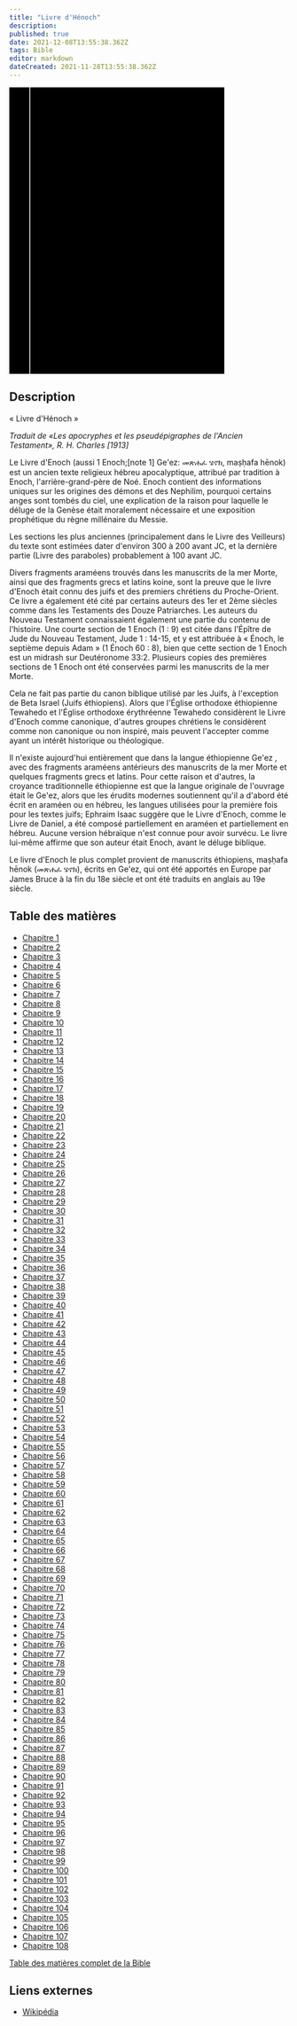 ```yaml
---
title: "Livre d'Hénoch"
description: 
published: true
date: 2021-12-08T13:55:38.362Z
tags: Bible
editor: markdown
dateCreated: 2021-11-28T13:55:38.362Z
---
```



<div class="urantiapedia-book-front urantiapedia-book-apocrypha">
<svg xmlns="http://www.w3.org/2000/svg"
	width="102.6mm" height="136.8mm"
	viewBox="0 0 102.6 136.8" version="1.1">
	<g transform="translate(-7,-5)">
		<rect width="9.6" height="136.8" x="7" y="5" />
		<rect width="96.9" height="136.8" x="17" y="5" />
		<text style="font-size:5px" x="61" y="22">APOCRYPHES</text>
		<text style="font-size:4px" x="61" y="125">Oxford: University Press, 1913</text>
		<text style="font-size:4px" x="61" y="130">R. H. Charles</text>
		<text style="font-size:3px" x="61" y="135">Les apocryphes et les pseudépigraphes de l'Ancien Testament</text>
		<text style="font-size:9px" x="61" y="60">Livre d'Hénoch</text>
	</g>
</svg>
</div>

## Description

« Livre d'Hénoch »

_Traduit de «Les apocryphes et les pseudépigraphes de l'Ancien Testament», R. H. Charles [1913]_

Le Livre d'Enoch (aussi 1 Enoch;[note 1] Ge'ez: መጽሐፈ ሄኖክ, maṣḥafa hēnok) est un ancien texte religieux hébreu apocalyptique, attribué par tradition à Enoch, l'arrière-grand-père de Noé. Enoch contient des informations uniques sur les origines des démons et des Nephilim, pourquoi certains anges sont tombés du ciel, une explication de la raison pour laquelle le déluge de la Genèse était moralement nécessaire et une exposition prophétique du règne millénaire du Messie.

Les sections les plus anciennes (principalement dans le Livre des Veilleurs) du texte sont estimées dater d'environ 300 à 200 avant JC, et la dernière partie (Livre des paraboles) probablement à 100 avant JC.

Divers fragments araméens trouvés dans les manuscrits de la mer Morte, ainsi que des fragments grecs et latins koine, sont la preuve que le livre d'Enoch était connu des juifs et des premiers chrétiens du Proche-Orient. Ce livre a également été cité par certains auteurs des 1er et 2ème siècles comme dans les Testaments des Douze Patriarches. Les auteurs du Nouveau Testament connaissaient également une partie du contenu de l'histoire. Une courte section de 1 Enoch (1 : 9) est citée dans l'Épître de Jude du Nouveau Testament, Jude 1 : 14-15, et y est attribuée à « Énoch, le septième depuis Adam » (1 Énoch 60 : 8), bien que cette section de 1 Enoch est un midrash sur Deutéronome 33:2. Plusieurs copies des premières sections de 1 Enoch ont été conservées parmi les manuscrits de la mer Morte.

Cela ne fait pas partie du canon biblique utilisé par les Juifs, à l'exception de Beta Israel (Juifs éthiopiens). Alors que l'Église orthodoxe éthiopienne Tewahedo et l'Église orthodoxe érythréenne Tewahedo considèrent le Livre d'Enoch comme canonique, d'autres groupes chrétiens le considèrent comme non canonique ou non inspiré, mais peuvent l'accepter comme ayant un intérêt historique ou théologique.

Il n'existe aujourd'hui entièrement que dans la langue éthiopienne Ge'ez , avec des fragments araméens antérieurs des manuscrits de la mer Morte et quelques fragments grecs et latins. Pour cette raison et d'autres, la croyance traditionnelle éthiopienne est que la langue originale de l'ouvrage était le Ge'ez, alors que les érudits modernes soutiennent qu'il a d'abord été écrit en araméen ou en hébreu, les langues utilisées pour la première fois pour les textes juifs; Ephraim Isaac suggère que le Livre d'Enoch, comme le Livre de Daniel, a été composé partiellement en araméen et partiellement en hébreu. Aucune version hébraïque n'est connue pour avoir survécu. Le livre lui-même affirme que son auteur était Enoch, avant le déluge biblique.

Le livre d'Enoch le plus complet provient de manuscrits éthiopiens, maṣḥafa hēnok (መጽሐፈ ሄኖክ), écrits en Ge'ez, qui ont été apportés en Europe par James Bruce à la fin du 18e siècle et ont été traduits en anglais au 19e siècle.

## Table des matières

- [Chapitre 1](/fr/Bible/Book_of_Enoch/1)
- [Chapitre 2](/fr/Bible/Book_of_Enoch/2)
- [Chapitre 3](/fr/Bible/Book_of_Enoch/3)
- [Chapitre 4](/fr/Bible/Book_of_Enoch/4)
- [Chapitre 5](/fr/Bible/Book_of_Enoch/5)
- [Chapitre 6](/fr/Bible/Book_of_Enoch/6)
- [Chapitre 7](/fr/Bible/Book_of_Enoch/7)
- [Chapitre 8](/fr/Bible/Book_of_Enoch/8)
- [Chapitre 9](/fr/Bible/Book_of_Enoch/9)
- [Chapitre 10](/fr/Bible/Book_of_Enoch/10)
- [Chapitre 11](/fr/Bible/Book_of_Enoch/11)
- [Chapitre 12](/fr/Bible/Book_of_Enoch/12)
- [Chapitre 13](/fr/Bible/Book_of_Enoch/13)
- [Chapitre 14](/fr/Bible/Book_of_Enoch/14)
- [Chapitre 15](/fr/Bible/Book_of_Enoch/15)
- [Chapitre 16](/fr/Bible/Book_of_Enoch/16)
- [Chapitre 17](/fr/Bible/Book_of_Enoch/17)
- [Chapitre 18](/fr/Bible/Book_of_Enoch/18)
- [Chapitre 19](/fr/Bible/Book_of_Enoch/19)
- [Chapitre 20](/fr/Bible/Book_of_Enoch/20)
- [Chapitre 21](/fr/Bible/Book_of_Enoch/21)
- [Chapitre 22](/fr/Bible/Book_of_Enoch/22)
- [Chapitre 23](/fr/Bible/Book_of_Enoch/23)
- [Chapitre 24](/fr/Bible/Book_of_Enoch/24)
- [Chapitre 25](/fr/Bible/Book_of_Enoch/25)
- [Chapitre 26](/fr/Bible/Book_of_Enoch/26)
- [Chapitre 27](/fr/Bible/Book_of_Enoch/27)
- [Chapitre 28](/fr/Bible/Book_of_Enoch/28)
- [Chapitre 29](/fr/Bible/Book_of_Enoch/29)
- [Chapitre 30](/fr/Bible/Book_of_Enoch/30)
- [Chapitre 31](/fr/Bible/Book_of_Enoch/31)
- [Chapitre 32](/fr/Bible/Book_of_Enoch/32)
- [Chapitre 33](/fr/Bible/Book_of_Enoch/33)
- [Chapitre 34](/fr/Bible/Book_of_Enoch/34)
- [Chapitre 35](/fr/Bible/Book_of_Enoch/35)
- [Chapitre 36](/fr/Bible/Book_of_Enoch/36)
- [Chapitre 37](/fr/Bible/Book_of_Enoch/37)
- [Chapitre 38](/fr/Bible/Book_of_Enoch/38)
- [Chapitre 39](/fr/Bible/Book_of_Enoch/39)
- [Chapitre 40](/fr/Bible/Book_of_Enoch/40)
- [Chapitre 41](/fr/Bible/Book_of_Enoch/41)
- [Chapitre 42](/fr/Bible/Book_of_Enoch/42)
- [Chapitre 43](/fr/Bible/Book_of_Enoch/43)
- [Chapitre 44](/fr/Bible/Book_of_Enoch/44)
- [Chapitre 45](/fr/Bible/Book_of_Enoch/45)
- [Chapitre 46](/fr/Bible/Book_of_Enoch/46)
- [Chapitre 47](/fr/Bible/Book_of_Enoch/47)
- [Chapitre 48](/fr/Bible/Book_of_Enoch/48)
- [Chapitre 49](/fr/Bible/Book_of_Enoch/49)
- [Chapitre 50](/fr/Bible/Book_of_Enoch/50)
- [Chapitre 51](/fr/Bible/Book_of_Enoch/51)
- [Chapitre 52](/fr/Bible/Book_of_Enoch/52)
- [Chapitre 53](/fr/Bible/Book_of_Enoch/53)
- [Chapitre 54](/fr/Bible/Book_of_Enoch/54)
- [Chapitre 55](/fr/Bible/Book_of_Enoch/55)
- [Chapitre 56](/fr/Bible/Book_of_Enoch/56)
- [Chapitre 57](/fr/Bible/Book_of_Enoch/57)
- [Chapitre 58](/fr/Bible/Book_of_Enoch/58)
- [Chapitre 59](/fr/Bible/Book_of_Enoch/59)
- [Chapitre 60](/fr/Bible/Book_of_Enoch/60)
- [Chapitre 61](/fr/Bible/Book_of_Enoch/61)
- [Chapitre 62](/fr/Bible/Book_of_Enoch/62)
- [Chapitre 63](/fr/Bible/Book_of_Enoch/63)
- [Chapitre 64](/fr/Bible/Book_of_Enoch/64)
- [Chapitre 65](/fr/Bible/Book_of_Enoch/65)
- [Chapitre 66](/fr/Bible/Book_of_Enoch/66)
- [Chapitre 67](/fr/Bible/Book_of_Enoch/67)
- [Chapitre 68](/fr/Bible/Book_of_Enoch/68)
- [Chapitre 69](/fr/Bible/Book_of_Enoch/69)
- [Chapitre 70](/fr/Bible/Book_of_Enoch/70)
- [Chapitre 71](/fr/Bible/Book_of_Enoch/71)
- [Chapitre 72](/fr/Bible/Book_of_Enoch/72)
- [Chapitre 73](/fr/Bible/Book_of_Enoch/73)
- [Chapitre 74](/fr/Bible/Book_of_Enoch/74)
- [Chapitre 75](/fr/Bible/Book_of_Enoch/75)
- [Chapitre 76](/fr/Bible/Book_of_Enoch/76)
- [Chapitre 77](/fr/Bible/Book_of_Enoch/77)
- [Chapitre 78](/fr/Bible/Book_of_Enoch/78)
- [Chapitre 79](/fr/Bible/Book_of_Enoch/79)
- [Chapitre 80](/fr/Bible/Book_of_Enoch/80)
- [Chapitre 81](/fr/Bible/Book_of_Enoch/81)
- [Chapitre 82](/fr/Bible/Book_of_Enoch/82)
- [Chapitre 83](/fr/Bible/Book_of_Enoch/83)
- [Chapitre 84](/fr/Bible/Book_of_Enoch/84)
- [Chapitre 85](/fr/Bible/Book_of_Enoch/85)
- [Chapitre 86](/fr/Bible/Book_of_Enoch/86)
- [Chapitre 87](/fr/Bible/Book_of_Enoch/87)
- [Chapitre 88](/fr/Bible/Book_of_Enoch/88)
- [Chapitre 89](/fr/Bible/Book_of_Enoch/89)
- [Chapitre 90](/fr/Bible/Book_of_Enoch/90)
- [Chapitre 91](/fr/Bible/Book_of_Enoch/91)
- [Chapitre 92](/fr/Bible/Book_of_Enoch/92)
- [Chapitre 93](/fr/Bible/Book_of_Enoch/93)
- [Chapitre 94](/fr/Bible/Book_of_Enoch/94)
- [Chapitre 95](/fr/Bible/Book_of_Enoch/95)
- [Chapitre 96](/fr/Bible/Book_of_Enoch/96)
- [Chapitre 97](/fr/Bible/Book_of_Enoch/97)
- [Chapitre 98](/fr/Bible/Book_of_Enoch/98)
- [Chapitre 99](/fr/Bible/Book_of_Enoch/99)
- [Chapitre 100](/fr/Bible/Book_of_Enoch/100)
- [Chapitre 101](/fr/Bible/Book_of_Enoch/101)
- [Chapitre 102](/fr/Bible/Book_of_Enoch/102)
- [Chapitre 103](/fr/Bible/Book_of_Enoch/103)
- [Chapitre 104](/fr/Bible/Book_of_Enoch/104)
- [Chapitre 105](/fr/Bible/Book_of_Enoch/105)
- [Chapitre 106](/fr/Bible/Book_of_Enoch/106)
- [Chapitre 107](/fr/Bible/Book_of_Enoch/107)
- [Chapitre 108](/fr/Bible/Book_of_Enoch/108)


[Table des matières complet de la Bible](/fr/index/bible)


## Liens externes

- [Wikipédia](https://en.wikipedia.org/wiki/Book_of_Enoch)